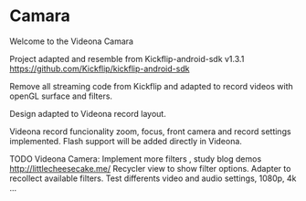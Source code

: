# Camara

Welcome to the Videona Camara

Project adapted and resemble from Kickflip-android-sdk v1.3.1 https://github.com/Kickflip/kickflip-android-sdk

Remove all streaming code from Kickflip and adapted to record videos with openGL surface and filters.

Design adapted to Videona record layout.

Videona record funcionality zoom, focus, front camera and record settings implemented. Flash support will be added directly in Videona.

TODO Videona Camera:
Implement more filters , study blog demos http://littlecheesecake.me/
Recycler view to show filter options. Adapter to recollect available filters.
Test differents video and audio settings, 1080p, 4k ...

